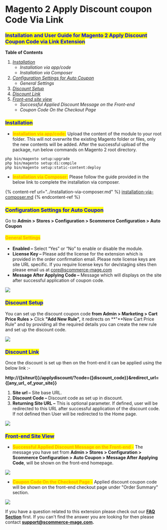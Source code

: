 # Magento 2 Apply Discount coupon Code Via Link

### <mark style="color:blue;">Installation and User Guide for Magento 2 Apply Discount Coupon Code via Link Extension</mark>

**Table of Contents**

1. [_Installation_ ](magento-2-apply-discount-coupon-code-via-link.md#\_bookmark0)
   * _Installation via app/code_&#x20;
   * _Installation via Composer_
2. [_Configuration Settings for Auto Coupon_ ](magento-2-apply-discount-coupon-code-via-link.md#\_bookmark3)
   * _General Settings_&#x20;
3. [_Discount Setup_](magento-2-apply-discount-coupon-code-via-link.md#discount-setup)
4. [_Discount Link_ ](magento-2-apply-discount-coupon-code-via-link.md#discount-link)
5. [_Front-end site view_ ](magento-2-apply-discount-coupon-code-via-link.md#discount-link)
   * _Successful Applied Discount Message on the Front-end_&#x20;
   * _Coupon Code On the Checkout Page_&#x20;

### <mark style="color:blue;">Installation</mark> <a href="#_bookmark0" id="_bookmark0"></a>

* <mark style="color:orange;">**Installation via app/code:**</mark> Upload the content of the module to your root folder. This will not overwrite the existing Magento folder or files, only the new contents will be added. After the successful upload of the package, run below commands on Magento 2 root directory.

```
php bin/magento setup:upgrade
php bin/magento setup:di:compile
php bin/magento setup:static-content:deploy
```

* <mark style="color:orange;">**Installation via Composer:**</mark> Please follow the guide provided in the below link to complete the installation via composer.

{% content-ref url="../installation-via-composer.md" %}
[installation-via-composer.md](../installation-via-composer.md)
{% endcontent-ref %}

### <mark style="color:blue;">Configuration Settings for Auto Coupon</mark> <a href="#_bookmark3" id="_bookmark3"></a>

Go to **Admin > Stores > Configuration > Scommerce Configuration > Auto Coupon**

#### <mark style="color:orange;">General Settings</mark> <a href="#_bookmark4" id="_bookmark4"></a>

* **Enabled –** Select “Yes” or “No” to enable or disable the module.
* **License Key –** Please add the license for the extension which is provided in the order confirmation email. Please note license keys are site URL specific. If you require license keys for dev/staging sites then please email us at [core@scommerce-mage.com](mailto:core@scommerce-mage.com)
* **Message After Applying Code –** Message which will displays on the site after successful application of coupon code.

![](../../.gitbook/assets/general\_applydiscount.png)

### <mark style="color:blue;">**Discount Setup**</mark>&#x20;

You can set up the discount coupon code **from Admin > Marketing > Cart Price Rules >** Click **"Add New Rule",** it redirects on **"**New Cart Price Rule" and by providing all the required details you can create the new rule and set up the discount code.

![](../../.gitbook/assets/applydiscount\_cartpricerules.png)

### <mark style="color:blue;">**Discount Link**</mark>&#x20;

Once the discount is set up then on the front-end it can be applied using the below link :-

**http://{\[siteurl\}}/applydiscount/?code={\[discount\_code\}}\&redirect\_url={\[any\_url\_ of\_your\_site\}}**

1. **Site url –** Site base URL.
2. **Discount Code –** Discount code as set up in discount.
3. **Returning Site URL –** This is optional parameter. If defined, user will be redirected to this URL after successful application of the discount code. If not defined then User will be redirected to the Home page.

![](../../.gitbook/assets/applydiscount\_discountlink.jpg)

### <mark style="color:blue;">Front-end Site View</mark> <a href="#_bookmark7" id="_bookmark7"></a>

* <mark style="color:orange;">**Successful Applied Discount Message on the Front-end -**</mark> The message you have set from **Admin > Stores > Configuration > Scommerce Configuration > Auto Coupon > Message After Applying Code**, will be shown on the front-end homepage.

![](../../.gitbook/assets/applydiscount\_front1.jpg)

* <mark style="color:orange;">**Coupon Code On the Checkout Page -**</mark> Applied discount coupon code will be shown on the front-end checkout page under "Order Summary" section.

![](../../.gitbook/assets/applydiscount\_front2.jpg)

If you have a question related to this extension please check out our [**FAQ Section**](https://www.scommerce-mage.com/magento-2-apply-coupon-via-link.html#faq) first. If you can't find the answer you are looking for then please contact [**support@scommerce-mage.com**](mailto:core@scommerce-mage.com)**.**
